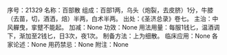 序号：21329
名称：百部散
组成：百部1两，乌头（炮裂，去皮脐）1分，牛膝（去苗，切，酒洒，焙）半两，白术半两。
出处：《圣济总录》卷七。
主治：中风軃曳，挛躄不能起。
加减：None
功效：None
用法用量：每服1钱匕，温酒调下，渐加至2钱匕，日3次，夜1次。
制备方法：上为细散。
临床应用：None
各家论述：None
用药禁忌：None
附注：None
